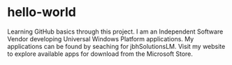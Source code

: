 # hello-world
Learning GitHub basics through this project.
I am an Independent Software Vendor developing Universal Windows Platform applications.
My applications can be found by seaching for jbhSolutionsLM.
Visit my website to explore available apps for download from the Microsoft Store.
